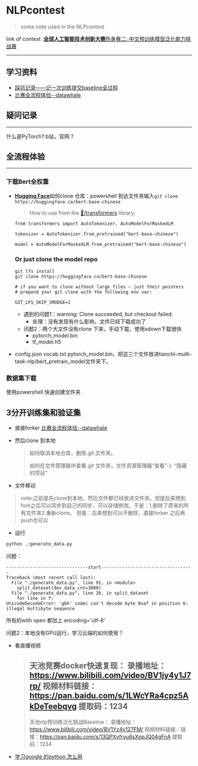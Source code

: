 # NLPcontest

> some note used in the NLPcontest

link of contest :[**全球人工智能技术创新大赛**热身赛二: 中文预训练模型泛化能力挑战赛](https://tianchi.aliyun.com/competition/entrance/531865/introduction)

---

## 学习资料

* [踩坑记录——记一次训练提交baseline全过程](https://blog.csdn.net/weixin_40807714/article/details/113856151)
* [比赛全流程体验--datawhale](https://github.com/finlay-liu/tianchi-multi-task-nlp/blob/main/README.md#%E6%AF%94%E8%B5%9B%E5%85%A8%E6%B5%81%E7%A8%8B%E4%BD%93%E9%AA%8C)

## 疑问记录

---

什么是PyTorch?:b站，官网？





## 全流程体验

---

### 下载Bert全权重

* [**Hugging Face**](https://huggingface.co/)如何clone 仓库：powershell 到达文件夹输入`git clone https://huggingface.co/bert-base-chinese`

  >How to use from the [🤗/transformers](https://github.com/huggingface/transformers) library:

  

  ```
  from transformers import AutoTokenizer, AutoModelForMaskedLM
  
  tokenizer = AutoTokenizer.from_pretrained("bert-base-chinese")
  
  model = AutoModelForMaskedLM.from_pretrained("bert-base-chinese")
  ```

  ### Or just clone the model repo

  ```
  git lfs install
  git clone https://huggingface.co/bert-base-chinese
  
  # if you want to clone without large files – just their pointers
  # prepend your git clone with the following env var:
  
  GIT_LFS_SKIP_SMUDGE=1
  ```
  * 遇到的问题1：warning: Clone succeeded, but checkout failed.
    * 处理：没有发现有什么影响，文件已经下载成功了
  * 问题2：两个大文件没有clone 下来，手动下载，使用xdown下载很快
    * pytorch_model.bin
    * tf_model.h5

* config.json vocab.txt pytorch_model.bin，把这三个文件放进tianchi-multi-task-nlp/bert_pretrain_model文件夹下。

### 数据集下载

使用powershell 快速创建文件夹

## 3分开训练集和验证集

* 直接forker [比赛全流程体验--datawhale ](https://github.com/finlay-liu/tianchi-multi-task-nlp/blob/main/README.md#%E6%AF%94%E8%B5%9B%E5%85%A8%E6%B5%81%E7%A8%8B%E4%BD%93%E9%AA%8C)

* 然后clone 到本地

  > 如何取消本地仓库，删除.git 文件夹。
  >
  > 如何在文件管理器中查看.git 文件夹，文件资源管理器“查看”-》“隐藏的项目”

* 文件移动

> note:之前是先clone到本地，然后文件都已经放进文件夹。但是后来想到fork之后可以同步到自己的同步，可以存储修改。于是：1.删除了原来的所有文件夹2.重新clone。 但是：后来想到可以不删除，直接forker 之后再push也可以

* 运行

```python
python ./generate_data.py
```

问题：

```
-------------------------------start-----------------------------------
Traceback (most recent call last):
  File "./generate_data.py", line 91, in <module>
    split_dataset(dev_data_cnt=3000)
  File "./generate_data.py", line 20, in split_dataset
    for line in f:
UnicodeDecodeError: 'gbk' codec can't decode byte 0xaf in position 6: illegal multibyte sequence
```

所有的with open 都加上 encoding='utf-8'

问题2：本地没有GPU运行，学习云端的如何使用？

* 看直播视频

  > 天池竞赛docker快速复现：
  > 录播地址：https://www.bilibili.com/video/BV1jy4y1J7rp/
  > 视频材料链接：https://pan.baidu.com/s/1LWcYRa4cpz5AkDeTeebqvg 
  > 提取码：1234 
  > ------------------------------
  > 天池nlp预训练泛化挑战Baseline：
  > 录播地址：https://www.bilibili.com/video/BV1Yz4y127FM/
  > 视频材料链接：链接：https://pan.baidu.com/s/13QPXvfryu6sXopJQ04gFnA 
  > 提取码：1234 

* [学习google 的python 怎么用](https://cloud.google.com/ai-platform/training/docs/using-gpus?hl=zh-cn)